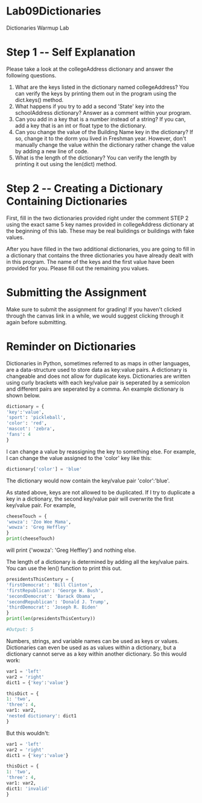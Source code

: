 # Lab09Dictionaries
Dictionaries Warmup Lab

# Step 1 -- Self Explanation
Please take a look at the collegeAddress dictionary and answer the following questions. 

1. What are the keys listed in the dictionary named collegeAddress? You can verify the keys by printing them out in the program using the dict.keys() method.
2. What happens if you try to add a second 'State' key into the schoolAddress dictionary? Answer as a comment within your program.
3. Can you add in a key that is a number instead of a string? If you can, add a key that is an int or float type to the dictionary. 
4. Can you change the value of the Building Name key in the dictionary? If so, change it to the dorm you lived in Freshman year. However, don't manually change the value within the dictionary rather change the value by adding a new line of code.
5. What is the length of the dictionary? You can verify the length by printing it out using the len(dict) method. 

# Step 2 -- Creating a Dictionary Containing Dictionaries
First, fill in the two dictionaries provided right under the comment STEP 2 using the exact same 5 key names provided in collegeAddress dictionary at the beginning of this lab. These may be real buildings or buildings with fake values. 

After you have filled in the two additional dictionaries, you are going to fill in a dictionary that contains the three dictionaries you have already dealt with in this program. The name of the keys and the first value have been provided for you. Please fill out the remaining you values. 

# Submitting the Assignment
Make sure to submit the assignment for grading! If you haven't clicked through the canvas link in a while, we would suggest clicking through it again before submitting.

# Reminder on Dictionaries
Dictionaries in Python, sometimes referred to as maps in other languages, are a data-structure used to store data as key:value pairs. A dictionary is changeable and does not allow for duplicate keys. Dictionaries are written using curly brackets with each key/value pair is seperated by a semicolon and different pairs are seperated by a comma. An example dictionary is shown below.

```python
dictionary = {
'key':'value',
'sport': 'pickleball',
'color': 'red',
'mascot': 'zebra',
'fans': 4
}
```

I can change a value by reassigning the key to something else. For example, I can change the value assigned to the 'color' key like this:
```python
dictionary['color'] = 'blue'
```
The dictionary would now contain the key/value pair 'color':'blue'.

As stated above, keys are not allowed to be duplicated. If I try to duplicate a key in a dictionary, the second key/value pair will overwrite the first key/value pair. For example,
```python
cheeseTouch = {
'wowza': 'Zoo Wee Mama',
'wowza': 'Greg Heffley'
}
print(cheeseTouch)
```
will print {'wowza': 'Greg Heffley'} and nothing else. 

The length of a dictionary is determined by adding all the key/value pairs. You can use the len() function to print this out.
```python
presidentsThisCentury = {
'firstDemocrat': 'Bill Clinton',
'firstRepublican': 'George W. Bush',
'secondDemocrat': 'Barack Obama',
'secondRepublican': 'Donald J. Trump',
'thirdDemocrat': 'Joseph R. Biden'
}
print(len(presidentsThisCentury))

#Output: 5
```

Numbers, strings, and variable names can be used as keys or values. Dictionaries can even be used as as values within a dictionary, but a dictionary cannot serve as a key within another dictionary.
So this would work:
```python
var1 = 'left'
var2 = 'right'
dict1 = {'key':'value'}

thisDict = {
1: 'two',
'three': 4,
var1: var2,
'nested dictionary': dict1
}
```

But this wouldn't:

```python
var1 = 'left'
var2 = 'right'
dict1 = {'key':'value'}

thisDict = {
1: 'two',
'three': 4,
var1: var2,
dict1: 'invalid'
}
```
